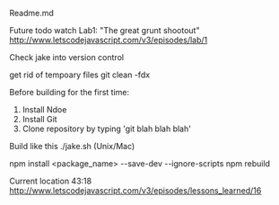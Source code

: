 Readme.md

Future todo watch Lab1: "The great grunt shootout"
http://www.letscodejavascript.com/v3/episodes/lab/1

Check jake into version control


get rid of tempoary files
git clean -fdx





Before building for the first time:

1. Install Ndoe
2. Install Git
3. Clone repository by typing 'git blah blah blah'

Build like this
./jake.sh (Unix/Mac)


npm install <package_name> --save-dev --ignore-scripts
npm rebuild


Current location 43:18
http://www.letscodejavascript.com/v3/episodes/lessons_learned/16
